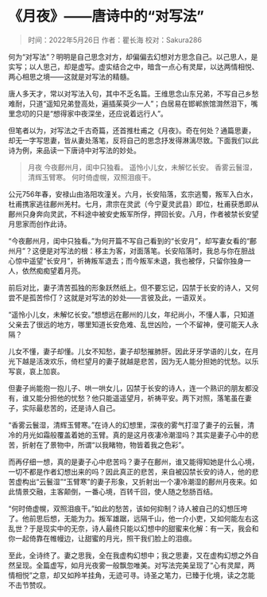 
# 《月夜》——唐诗中的“对写法”

> 时间：2022年5月26日
> 作者：瞿长海
> 校对：Sakura286

何为“对写法”？明明是自己思念对方，却偏偏去幻想对方思念自己。以己思人，是实写；以人思己，却是虚写。虚实结合之中，暗含一点心有灵犀，以达两情相悦、两心相思之境——这就是对写法的精髓。

唐人多天才，常以对写法入句，其中不乏名篇。王维思念山东兄弟，不写自己乡愁难耐，只道“遥知兄弟登高处，遍插茱萸少一人”；白居易在邯郸旅馆潸然泪下，嘴里念叨的只是“想得家中夜深坐，还应说着远行人”。

但笔者以为，对写法之千古奇篇，还首推杜甫之《月夜》。奇在何处？通篇思妻，却无一字写思妻，皆从妻处落笔，反将自己的思念抒发得淋漓尽致。下面我们以此诗为例，来品读一下唐诗中对写法的妙处。

> 月夜
> 今夜鄜州月，闺中只独看。
> 遥怜小儿女，未解忆长安。
> 香雾云鬟湿，清辉玉臂寒。
> 何时倚虚幌，双照泪痕干。

公元756年春，安禄山由洛阳攻潼关。六月，长安陷落，玄宗逃蜀，叛军入白水，杜甫携家逃往鄜州羌村。七月，肃宗在灵武（今宁夏灵武县）即位，杜甫获悉即从鄜州只身奔向灵武，不料途中被安史叛军所俘，押回长安。八月，作者被禁长安望月思家而创作此诗。

“今夜鄜州月，闺中只独看。”为何开篇不写自己看到的“长安月”，却写妻女看的“鄜州月”？这便是对写法的根：移主为客，对面落笔。长安陷落时，我总与你在胆战心惊中遥望“长安月”，祈祷叛军退去；而今叛军未退，我也被俘，只留你独身一人，依然痴痴望着月亮。

前后对比，妻子清苦孤独的形象跃然纸上。但不要忘记，囚禁于长安的诗人，又何尝不是孤苦伶仃？这就是对写法的妙处——言彼及此，一语双关。

“遥怜小儿女，未解忆长安。”想想远在鄜州的儿女，年纪尚小，不懂人事，只知道父亲去了很远的地方，哪里知道长安危难、乱世凶险，一个不留神，便可能天人永隔？

儿女不懂，妻子却懂。儿女不知愁，妻子却愁摧肺肝。因此牙牙学语的儿女，在月光下越是活泼欢乐，倚栏望月的妻子就越是悲苦，因为无人能分担她的忧愁。以乐写哀，哀上加哀。

但妻子尚能抱一抱儿子、哄一哄女儿，囚禁于长安的诗人，连一个熟识的朋友都没有，谁又能分担他的忧愁？他只能遥遥望月，祈祷平安。两下对照，落笔虽在妻子，实际最悲苦的，还是诗人自己。

“香雾云鬟湿，清辉玉臂寒。”在诗人的幻想里，深夜的雾气打湿了妻子的云鬟，清冷的月光如霜般覆盖着她的玉臂。真的是这月夜凄冷潮湿吗？其实是妻子心中的悲苦，折射在了景物中，所谓“以我睹物，物皆着我之色彩”。

而再仔细一想，真的是妻子心中悲苦吗？妻子在鄜州，谁又能得知她是什么心境，一切不都是作者幻想出来的吗？因此真正的悲苦，来自被囚禁长安的诗人，他的悲苦虚构出“云鬟湿”“玉臂寒”的妻子形象，又折射出一个凄冷潮湿的鄜州月夜来。如此情景交融，主客颠倒，一番心境，百转千回，使人随之愁肠百结。

“何时倚虚幌，双照泪痕干。”如此的愁苦，该如何抑制？诗人被自己的幻想压垮了。他前思后想，无能为力。叛军雄踞，远隔千山，他一介小吏，又如何能左右这乱世？于是现实中的无奈，诗人最终只能以幻想中的甜蜜来化解：有一天，我会和你一起倚靠在帷幔边，让甜蜜的月光，照干我们脸上的泪痕。

至此，全诗终了。妻之思我，全在我虚构幻想中；我之思妻，又在虚构幻想之外自然呈现。全篇虚写，如月光夜雾一般飘忽唯美。对写法完美呈现了“心有灵犀，两情相悦”之意，却又如羚羊挂角，无迹可寻。诗圣之笔力，已臻于化境，读之怎能不击节赞叹。

